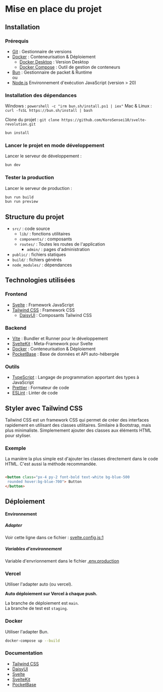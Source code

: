# Mise en place du projet

## Installation

### Prérequis

- [Git](https://git-scm.com/) : Gestionnaire de versions
- [Docker](https://www.docker.com/) : Conteneurisation & Déploiement
    - [Docker Desktop](https://www.docker.com/products/docker-desktop) : Version Desktop
    - [Docker Compose](https://docs.docker.com/compose/) : Outil de gestion de conteneurs
- [Bun](https://bun.sh/) : Gestionnaire de packet & Runtime \
  ou
- [Node.js](https://nodejs.org/en/) Environnement d'exécution JavaScript (version > 20)

### Installation des dépendances

Windows : `powershell -c "irm bun.sh/install.ps1 | iex"`
Mac & Linux : `curl -fsSL https://bun.sh/install | bash`

Clone du projet :
`git clone https://github.com/KoroSensei10/svelte-revolution.git`

```bash
bun install
```

### Lancer le projet en mode développement

Lancer le serveur de développement :

```bash
bun dev
```

### Tester la production

Lancer le serveur de production :

```bash
bun run build
bun run preview
```

## Structure du projet

- `src/` : code source
    - `lib/` : fonctions utilitaires
    - `components/` : composants
    - `routes/` : Toutes les routes de l'application
        - `admin/` : pages d'administration
- `public/` : fichiers statiques
- `build/` : fichiers générés
- `node_modules/` : dépendances

## Technologies utilisées

### Frontend

- [Svelte](https://svelte.dev/) : Framework JavaScript
- [Tailwind CSS](https://tailwindcss.com/) : Framework CSS
    - [DaisyUI](https://daisyui.com/) : Composants Tailwind CSS

### Backend

- [Vite](https://vitejs.dev/) : Bundler et Runner pour le développement
- [SvelteKit](https://kit.svelte.dev/) : Meta-Framework pour Svelte
- [Docker](https://www.docker.com/) : Conteneurisation & Déploiement
- [PocketBase](https://pocketbase.io/) : Base de données et API auto-hébergée

### Outils

- [TypeScript](https://www.typescriptlang.org/) : Langage de programmation apportant des types à JavaScript
- [Prettier](https://prettier.io/) : Formateur de code
- [ESLint](https://eslint.org/) : Linter de code

## Styler avec Tailwind CSS

Tailwind CSS est un framework CSS qui permet de créer des interfaces rapidement en utilisant des classes utilitaires.
Similaire à Bootstrap, mais plus minimaliste. Simplemement ajouter des classes aux éléments HTML pour styliser.

### Exemple

La manière la plus simple est d'ajouter les classes directement dans le code HTML. C'est aussi la méthode recommandée.

```html

<button class="px-4 py-2 font-bold text-white bg-blue-500
 rounded hover:bg-blue-700"> Button
</button>
```

## Déploiement

#### Environnement

##### Adapter

Voir cette ligne dans ce fichier : [svelte.config.js:1](svelte.config.js:1)

##### Variables d'environnement

Variable d'envrionnement dans le fichier [.env.production](.env.production)

### Vercel

Utiliser l'adapter auto (ou vercel).

**Auto déploiement sur Vercel à chaque push.**

La branche de déploiement est `main`.\
La branche de test est `staging`.

### Docker

Utiliser l'adapter Bun.


```bash
docker-compose up --build
```

### Documentation

- [Tailwind CSS](https://tailwindcss.com/docs)
- [DaisyUI](https://daisyui.com/docs)
- [Svelte](https://svelte.dev/docs)
- [SvelteKit](https://kit.svelte.dev/docs)
- [PocketBase](https://pocketbase.io/docs)

